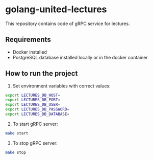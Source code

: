 # golang-united-lectures
This repository contains code of gRPC service for lectures.

## Requirements
- Docker installed
- PostgreSQL database installed locally or in the docker container

## How to run the project
1. Set environment variables with correct values:

```bash
export LECTURES_DB_HOST=
export LECTURES_DB_PORT=
export LECTURES_DB_USER=
export LECTURES_DB_PASSWORD=
export LECTURES_DB_DATABASE=
```

2. To start gRPC server:

```bash
make start
```

3. To stop gRPC server:

```bash
make stop
```
